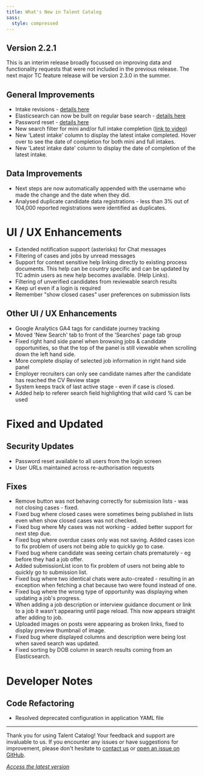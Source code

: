 ```yaml
---
title: What's New in Talent Catalog
sass:
  style: compressed
---
```


## Version 2.2.1

This is an interim release broadly focussed on improving data and functionality requests that were 
not included in the previous release. The next major TC feature release will be version 2.3.0 in the 
summer.

## General Improvements
- Intake revisions - [details here](v221/intake_revisions.md)
- Elasticsearch can now be built on regular base search - [details here](v221/elastic_base_searches.md)
- Password reset - [details here](v221/password_reset.md)
- New search filter for mini and/or full intake completion ([link to video](https://app.screencastify.com/v3/watch/7oAheV8qgbgrbMlhQTvO))
- New 'Latest intake' column to display the latest intake completed. Hover over to see the date of completion for both mini and full intakes.
- New 'Latest intake date' column to display the date of completion of the latest intake.


## Data Improvements
- Next steps are now automatically appended with the username who made the change and the date when they did.
- Analysed duplicate candidate data registrations - less than 3% out of 104,000 reported registrations were identified as duplicates.


# UI / UX Enhancements
- Extended notification support (asterisks) for Chat messages
- Filtering of cases and jobs by unread messages
- Support for context sensitive help linking directly to existing process documents. This help can be country specific and can be updated by TC admin users as new help becomes available. (Help Links).
- Filtering of unverified candidates from reviewable search results
- Keep url even if a login is required
- Remember "show closed cases" user preferences on submission lists

## Other UI / UX Enhancements
- Google Analytics GA4 tags for candidate journey tracking
- Moved 'New Search' tab to front of the 'Searches' page tab group
- Fixed right hand side panel when browsing jobs & candidate opportunities, so that the top of the panel is still viewable when scrolling down the left hand side.
- More complete display of selected job information in right hand side panel
- Employer recruiters can only see candidate names after the candidate has reached the CV Review stage
- System keeps track of last active stage - even if case is closed.
- Added help to referer search field highlighting that wild card % can be used

# Fixed and Updated

## Security Updates
- Password reset available to all users from the login screen
- User URLs maintained across re-authorisation requests

## Fixes
- Remove button was not behaving correctly for submission lists - was not closing cases - fixed.
- Fixed bug where closed cases were sometimes being published in lists even when show closed cases
  was not checked.
- Fixed bug where My cases was not working - added better support for next step due.
- Fixed bug where overdue cases only was not saving. Added cases icon to fix problem of users not being able to quickly go to case.
- Fixed bug where candidate was seeing certain chats prematurely - eg before they had a job offer.
- Added submissionList icon to fix problem of users not being able to quickly go to submission list.
- Fixed bug where two identical chats were auto-created - resulting in an exception when fetching a chat because two were found instead of one.
- Fixed bug where the wrong type of opportunity was displaying when updating a job's progress.
- When adding a job description or interview guidance document or link to a job it wasn't appearing until page reload. This now appears straight after adding to job.
- Uploaded images on posts were appearing as broken links, fixed to display preview thumbnail of image.
- Fixed bug where displayed columns and description were being lost when saved search was updated.
- Fixed sorting by DOB column in search results coming from an Elasticsearch.

# Developer Notes

## Code Refactoring
- Resolved deprecated configuration in application YAML file


---

Thank you for using Talent Catalog! Your feedback and support are invaluable to us. If you encounter
any issues or have suggestions for improvement, please don't hesitate to [contact us](mailto:support@talentcatalog.net) or
[open an issue on GitHub](https://github.com/Talent-Catalog/talentcatalog/issues).

*[Access the latest version](https://tctalent.org/admin-portal/login)*
